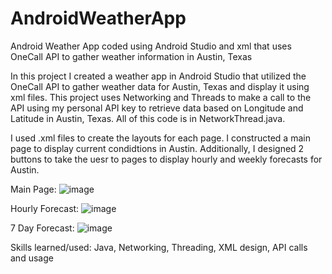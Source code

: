 # AndroidWeatherApp
Android Weather App coded using Android Studio and xml that uses OneCall API to gather weather information in Austin, Texas


In this project I created a weather app in Android Studio that utilized the OneCall API to gather weather data for Austin, Texas and display it using xml files. This project uses Networking and Threads to make a call to the API using my personal API key to retrieve data based on Longitude and Latitude in Austin, Texas. All of this code is in NetworkThread.java.

I used .xml files to create the layouts for each page. I constructed a main page to display current condidtions in Austin. Additionally, I designed 2 buttons to take the uesr to pages to display hourly and weekly forecasts for Austin.

Main Page:
![image](https://github.com/JakeLev01/AndroidWeatherApp/assets/73393909/51499bd5-f7b1-4dc6-9ece-8f1edcfd9561)

Hourly Forecast:
![image](https://github.com/JakeLev01/AndroidWeatherApp/assets/73393909/61f299d6-5451-4d24-bb45-693599b6baa6)

7 Day Forecast:
![image](https://github.com/JakeLev01/AndroidWeatherApp/assets/73393909/9d8a650d-f4cd-4de0-ae37-73e546a17f6b)

Skills learned/used: Java, Networking, Threading, XML design, API calls and usage

